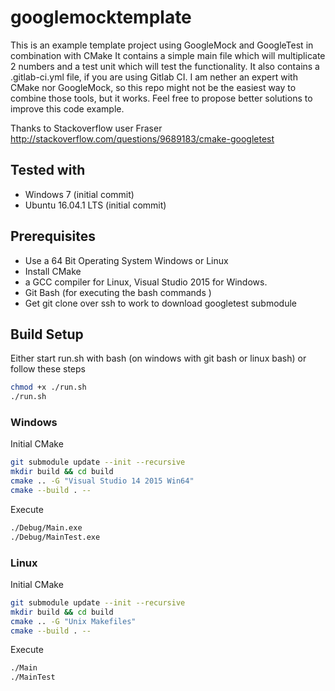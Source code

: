 # googlemocktemplate

This is an example template project using GoogleMock and GoogleTest in combination with CMake
It contains a simple main file which will multiplicate 2 numbers and a test unit which will test the functionality.
It also contains a .gitlab-ci.yml file, if you are using Gitlab CI.
I am nether an expert with CMake nor GoogleMock, so this repo might not be the easiest way to combine those tools, but it works.
Feel free to propose better solutions to improve this code example.

Thanks to Stackoverflow user Fraser
http://stackoverflow.com/questions/9689183/cmake-googletest

## Tested with

- Windows 7 (initial commit)
- Ubuntu 16.04.1 LTS (initial commit)

## Prerequisites

- Use a 64 Bit Operating System Windows or Linux
- Install CMake
- a GCC compiler for Linux, Visual Studio 2015 for Windows. 
- Git Bash (for executing the bash commands )
- Get git clone over ssh to work to download googletest submodule

## Build Setup

Either start run.sh with bash (on windows with git bash or linux bash) or follow these steps

```bash
chmod +x ./run.sh
./run.sh
```

### Windows

Initial CMake

```bash
git submodule update --init --recursive
mkdir build && cd build
cmake .. -G "Visual Studio 14 2015 Win64"
cmake --build . --
```

Execute

```bash
./Debug/Main.exe
./Debug/MainTest.exe
```

### Linux

Initial CMake

```bash
git submodule update --init --recursive
mkdir build && cd build
cmake .. -G "Unix Makefiles"
cmake --build . --
```

Execute

```bash
./Main
./MainTest
```